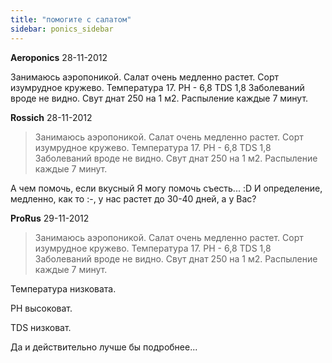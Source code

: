 ```yaml
---
title: "помогите с салатом"
sidebar: ponics_sidebar
---
```


**Aeroponics** 28-11-2012

Занимаюсь аэропоникой. Салат очень медленно растет. Сорт изумрудное кружево. Температура 17. PH - 6,8 TDS 1,8 Заболеваний вроде не видно. Свут днат 250 на 1 м2. Распыление каждые 7 минут.


**Rossich** 28-11-2012

> Занимаюсь аэропоникой. Салат очень медленно растет. Сорт изумрудное кружево. Температура 17. PH - 6,8 TDS 1,8 Заболеваний вроде не видно. Свут днат 250 на 1 м2. Распыление каждые 7 минут.

А чем помочь, если вкусный Я могу помочь съесть... :D И определение, медленно, как то :-\, у нас растет до 30-40 дней, а у Вас?


**ProRus** 29-11-2012

> Занимаюсь аэропоникой. Салат очень медленно растет. Сорт изумрудное кружево. Температура 17. PH - 6,8 TDS 1,8 Заболеваний вроде не видно. Свут днат 250 на 1 м2. Распыление каждые 7 минут.

Температура низковата.

PH высоковат.

TDS низковат.

Да и действительно лучше бы подробнее...



